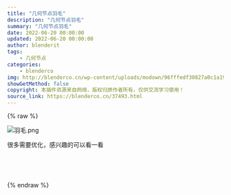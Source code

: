 ```yaml
---
title: "几何节点羽毛"
description: "几何节点羽毛"
summary: "几何节点羽毛"
date: 2022-06-20 00:00:00
updated: 2022-06-20 00:00:00
author: blenderit
tags: 
    - 几何节点
categories:
    - blenderco
img: http://blenderco.cn/wp-content/uploads/modown/96fffedf30827a0c1a197c71e5c6bdb4.png
showGetMethod: false
copyright: 本插件资源来自网络，版权归原作者所有，仅供交流学习使用！
source_link: https://blenderco.cn/37493.html
---
```


{% raw %}
<p><img src="https://img.alicdn.com/imgextra/i3/751044092/O1CN01ye9yBS1g6BSu4j0Rr_!!751044092.png" alt="羽毛.png"></p><p>很多需要优化，感兴趣的可以看一看</p><p> </p><p> </p>
<div style="display: none">blenderco</div>
{% endraw %}